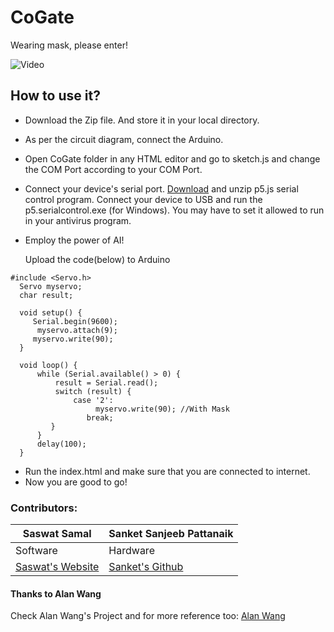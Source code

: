 # CoGate
Wearing mask, please enter!

![Video](https://github.com/PIYSocial-India/CoGate/blob/master/assests/video/cogate.gif)
## How to use it?
- Download the Zip file. And store it in your local directory.

- As per the circuit diagram, connect the Arduino.

- Open CoGate folder in any HTML editor and go to sketch.js and change the COM Port according to your COM Port.

- Connect your device's serial port. [Download](https://github.com/p5-serial/p5.serialcontrol/releases)  and unzip p5.js serial control program. Connect your device to USB and run the p5.serialcontrol.exe (for Windows). You may have to set it allowed to run in your antivirus program.


- Employ the power of AI!

  Upload the code(below) to Arduino 

```
#include <Servo.h>
  Servo myservo;
  char result;

  void setup() {
     Serial.begin(9600);
      myservo.attach(9);
     myservo.write(90);
  }

  void loop() {
      while (Serial.available() > 0) {
          result = Serial.read();
          switch (result) {
              case '2':
                   myservo.write(90); //With Mask
                 break;
         }
      }
      delay(100);
  } 
```
- Run the index.html and make sure that you are connected to internet.
- Now you are good to go! 

### Contributors:
Saswat Samal | Sanket Sanjeeb Pattanaik
------------ | -------------
Software | Hardware
[ Saswat's Website](http://saswatsamal.me/) | [Sanket's Github](https://github.com/Sanket-Pattanaik)

#### Thanks to Alan Wang
Check Alan Wang's Project and for more reference too: 
[Alan Wang](https://github.com/alankrantas/TeachableMachine-p5js-serialport)



